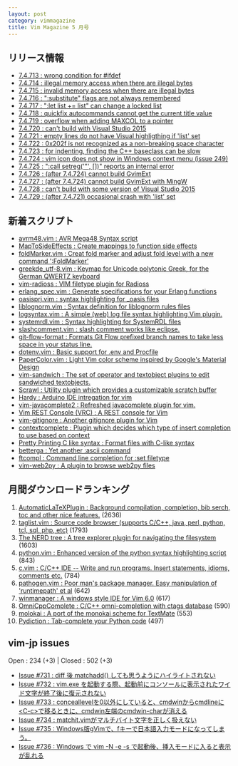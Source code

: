 ```yaml
---
layout: post
category: vimmagazine
title: Vim Magazine 5 月号
---
```


## リリース情報

- [7.4.713 : wrong condition for #ifdef](http://code.google.com/p/vim/source/detail?r=56e121fd109b2fcd19121b3d3295f9dca75f8aac)
- [7.4.714 : illegal memory access when there are illegal bytes](http://code.google.com/p/vim/source/detail?r=de90405940be26a9315d54840c539b9391d16565)
- [7.4.715 : invalid memory access when there are illegal bytes](http://code.google.com/p/vim/source/detail?r=5caf46fd6e246bec8a1286ab77faa598d567d988)
- [7.4.716 : ":substitute" flags are not always remembered](http://code.google.com/p/vim/source/detail?r=874c953aca495c7b087a0d345cad1fb9d92a9539)
- [7.4.717 : ":let list += list" can change a locked list](http://code.google.com/p/vim/source/detail?r=1805e45ce4d67e0d326fbe952b87bd4086123844)
- [7.4.718 : quickfix autocommands cannot get the current title value](http://code.google.com/p/vim/source/detail?r=e1d59836eecc0567709affcd971f47bb911e830a)
- [7.4.719 : overflow when adding MAXCOL to a pointer](http://code.google.com/p/vim/source/detail?r=adb3699fa30c39c39d7a659259fdbc99c4318277)
- [7.4.720 : can't build with Visual Studio 2015](http://code.google.com/p/vim/source/detail?r=56a735cff1a082a79e16f51d1bda7847ba02a1ab)
- [7.4.721 : empty lines do not have Visual highligthing if 'list' set](http://code.google.com/p/vim/source/detail?r=45d3208c875400a62f47c57ee208a667faf6643b)
- [7.4.722 : 0x202f is not recognized as a non-breaking space character](http://code.google.com/p/vim/source/detail?r=47ebd4065059b6836f02338ae951c020f16afb0c)
- [7.4.723 : for indenting, finding the C++ baseclass can be slow](http://code.google.com/p/vim/source/detail?r=8accadbf0cbd9eaa80173c9df96f84c123da036a)
- [7.4.724 : vim icon does not show in Windows context menu (issue 249)](http://code.google.com/p/vim/source/detail?r=81cb471657e0354e8abcc013fea4569a38ce9b17)
- [7.4.725 : ":call setreg('"', \[\])" reports an internal error](http://code.google.com/p/vim/source/detail?r=399216850e36de4c7826e2b02a9a0cca10ea54c4)
- [7.4.726 : (after 7.4.724) cannot build GvimExt](http://code.google.com/p/vim/source/detail?r=932370264f0f67bc4d05bc8d34421d5dd83d0f75)
- [7.4.727 : (after 7.4.724) cannot build GvimExt with MingW](http://code.google.com/p/vim/source/detail?r=cc3f3d35c54903e5f10bc3a0c66a6207a29acece)
- [7.4.728 : can't build with some version of Visual Studio 2015](http://code.google.com/p/vim/source/detail?r=ea0468670fbe9afd348ae39f53c2522601c19c14)
- [7.4.729 : (after 7.4.721) occasional crash with 'list' set](http://code.google.com/p/vim/source/detail?r=f0e7dc5e7282179e6fccba3a11cfb9e2e17300a8)

## 新着スクリプト

- [avrm48.vim : AVR Mega48 Syntax script](http://www.vim.org/scripts/script.php?script_id=5164)
- [MapToSideEffects : Create mappings to function side effects](http://www.vim.org/scripts/script.php?script_id=5165)
- [foldMarker.vim : Creat fold marker and adjust fold level with a new command ':FoldMarker'](http://www.vim.org/scripts/script.php?script_id=5166)
- [greekde&#x5f;utf-8.vim : Keymap for Unicode polytonic Greek, for the German QWERTZ keyboard](http://www.vim.org/scripts/script.php?script_id=5167)
- [vim-radioss : VIM filetype plugin for Radioss](http://www.vim.org/scripts/script.php?script_id=5168)
- [erlang&#x5f;spec.vim : Generate specifications for your Erlang functions](http://www.vim.org/scripts/script.php?script_id=5169)
- [oasisprj.vim : syntax highlighting for &#x5f;oasis files](http://www.vim.org/scripts/script.php?script_id=5170)
- [liblognorm.vim : Syntax definition for liblognorm rules files](http://www.vim.org/scripts/script.php?script_id=5171)
- [logsyntax.vim : A simple (web) log file syntax highlighting Vim plugin.](http://www.vim.org/scripts/script.php?script_id=5172)
- [systemrdl.vim : Syntax highlighting for SystemRDL files](http://www.vim.org/scripts/script.php?script_id=5173)
- [slashcomment.vim : slash comment works like eclipse.](http://www.vim.org/scripts/script.php?script_id=5174)
- [git-flow-format : Formats Git Flow prefixed branch names to take less space in your status line.](http://www.vim.org/scripts/script.php?script_id=5175)
- [dotenv.vim : Basic support for .env and Procfile](http://www.vim.org/scripts/script.php?script_id=5176)
- [PaperColor.vim : Light Vim color scheme inspired by Google's Material Design](http://www.vim.org/scripts/script.php?script_id=5177)
- [vim-sandwich : The set of operator and textobject plugins to edit sandwiched textobjects.](http://www.vim.org/scripts/script.php?script_id=5178)
- [Scrawl : Utility plugin which provides a customizable scratch buffer](http://www.vim.org/scripts/script.php?script_id=5179)
- [Hardy : Arduino IDE intregation for vim](http://www.vim.org/scripts/script.php?script_id=5180)
- [vim-javacomplete2 : Refreshed javacomplete plugin for vim.](http://www.vim.org/scripts/script.php?script_id=5181)
- [Vim REST Console (VRC) : A REST console for Vim](http://www.vim.org/scripts/script.php?script_id=5182)
- [vim-gitignore : Another gitignore plugin for Vim](http://www.vim.org/scripts/script.php?script_id=5183)
- [contextcomplete : Plugin which decides which type of insert completion to use based on context](http://www.vim.org/scripts/script.php?script_id=5184)
- [Pretty Printing C like syntax : Format files with C-like syntax](http://www.vim.org/scripts/script.php?script_id=5185)
- [betterga : Yet another :ascii command](http://www.vim.org/scripts/script.php?script_id=5186)
- [ftcompl : Command line completion for :set filetype](http://www.vim.org/scripts/script.php?script_id=5187)
- [vim-web2py : A plugin to browse web2py files](http://www.vim.org/scripts/script.php?script_id=5188)

## 月間ダウンロードランキング

1. [AutomaticLaTeXPlugin : Background compilation, completion, bib serch, toc and other nice features.](http://www.vim.org/scripts/script.php?script_id=2945) (2636)
2. [taglist.vim : Source code browser (supports C/C++, java, perl, python, tcl, sql, php, etc)](http://www.vim.org/scripts/script.php?script_id=273) (1793)
3. [The NERD tree : A tree explorer plugin for navigating the filesystem](http://www.vim.org/scripts/script.php?script_id=1658) (1603)
4. [python.vim : Enhanced version of the python syntax highlighting script](http://www.vim.org/scripts/script.php?script_id=790) (843)
5. [c.vim : C/C++ IDE --  Write and run programs. Insert statements, idioms, comments etc.](http://www.vim.org/scripts/script.php?script_id=213) (784)
6. [pathogen.vim : Poor man's package manager. Easy manipulation of 'runtimepath' et al](http://www.vim.org/scripts/script.php?script_id=2332) (642)
7. [winmanager : A windows style IDE for Vim 6.0](http://www.vim.org/scripts/script.php?script_id=95) (617)
8. [OmniCppComplete : C/C++ omni-completion with ctags database](http://www.vim.org/scripts/script.php?script_id=1520) (590)
9. [molokai : A port of the monokai scheme for TextMate](http://www.vim.org/scripts/script.php?script_id=2340) (553)
10. [Pydiction : Tab-complete your Python code](http://www.vim.org/scripts/script.php?script_id=850) (497)

## vim-jp issues

Open : 234 (+3) | Closed : 502 (+3)

- [Issue #731 : diff 後 matchadd() しても思うようにハイライトされない](https://github.com/vim-jp/issues/issues/731)
- [Issue #732 : vim.exe を起動する際、起動前にコンソールに表示されたワイド文字が終了後に復元されない](https://github.com/vim-jp/issues/issues/732)
- [Issue #733 : conceallevelを0以外にしていると、cmdwinからcmdlineに\<C-c>で移るときに、cmdwin左端のcmdwin-charが消える](https://github.com/vim-jp/issues/issues/733)
- [Issue #734 : matchit.vimがマルチバイト文字を正しく扱えない](https://github.com/vim-jp/issues/issues/734)
- [Issue #735 : Windows版gVimで、fキーで日本語入力モードになってしまう。](https://github.com/vim-jp/issues/issues/735)
- [Issue #736 : Windows で vim -N -e -s で起動後、挿入モードに入ると表示が乱れる](https://github.com/vim-jp/issues/issues/736)

